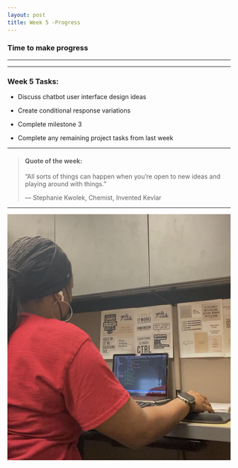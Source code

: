 ```yaml
---
layout: post
title: Week 5 -Progress
---
```


### Time to make progress

----


----

### Week 5 Tasks:

- Discuss chatbot user interface design ideas

- Create conditional response variations 

- Complete milestone 3

- Complete any remaining project tasks from last week

----

> #### Quote of the week:
> “All sorts of things can happen when you’re open to new ideas and playing around with things.”
>
> — Stephanie Kwolek, Chemist, Invented Kevlar

----

![uapwkfive1](/images/uapwkfive1.jpg)

